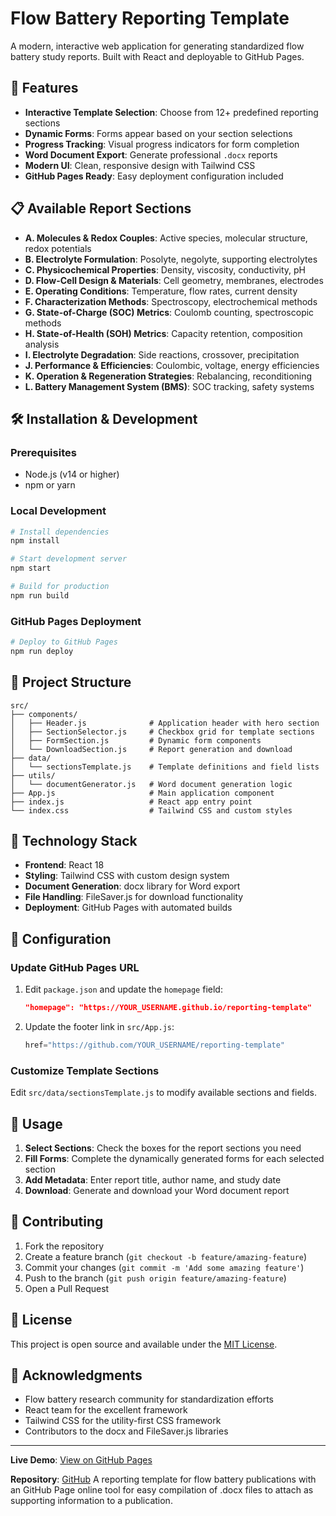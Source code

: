 # Flow Battery Reporting Template

A modern, interactive web application for generating standardized flow battery study reports. Built with React and deployable to GitHub Pages.

## 🚀 Features

- **Interactive Template Selection**: Choose from 12+ predefined reporting sections
- **Dynamic Forms**: Forms appear based on your section selections
- **Progress Tracking**: Visual progress indicators for form completion
- **Word Document Export**: Generate professional `.docx` reports
- **Modern UI**: Clean, responsive design with Tailwind CSS
- **GitHub Pages Ready**: Easy deployment configuration included

## 📋 Available Report Sections

- **A. Molecules & Redox Couples**: Active species, molecular structure, redox potentials
- **B. Electrolyte Formulation**: Posolyte, negolyte, supporting electrolytes
- **C. Physicochemical Properties**: Density, viscosity, conductivity, pH
- **D. Flow-Cell Design & Materials**: Cell geometry, membranes, electrodes
- **E. Operating Conditions**: Temperature, flow rates, current density
- **F. Characterization Methods**: Spectroscopy, electrochemical methods
- **G. State-of-Charge (SOC) Metrics**: Coulomb counting, spectroscopic methods
- **H. State-of-Health (SOH) Metrics**: Capacity retention, composition analysis
- **I. Electrolyte Degradation**: Side reactions, crossover, precipitation
- **J. Performance & Efficiencies**: Coulombic, voltage, energy efficiencies
- **K. Operation & Regeneration Strategies**: Rebalancing, reconditioning
- **L. Battery Management System (BMS)**: SOC tracking, safety systems

## 🛠️ Installation & Development

### Prerequisites
- Node.js (v14 or higher)
- npm or yarn

### Local Development
```bash
# Install dependencies
npm install

# Start development server
npm start

# Build for production
npm run build
```

### GitHub Pages Deployment
```bash
# Deploy to GitHub Pages
npm run deploy
```

## 📁 Project Structure

```
src/
├── components/
│   ├── Header.js              # Application header with hero section
│   ├── SectionSelector.js     # Checkbox grid for template sections
│   ├── FormSection.js         # Dynamic form components
│   └── DownloadSection.js     # Report generation and download
├── data/
│   └── sectionsTemplate.js    # Template definitions and field lists
├── utils/
│   └── documentGenerator.js   # Word document generation logic
├── App.js                     # Main application component
├── index.js                   # React app entry point
└── index.css                  # Tailwind CSS and custom styles
```

## 🎨 Technology Stack

- **Frontend**: React 18
- **Styling**: Tailwind CSS with custom design system
- **Document Generation**: docx library for Word export
- **File Handling**: FileSaver.js for download functionality
- **Deployment**: GitHub Pages with automated builds

## 🔧 Configuration

### Update GitHub Pages URL
1. Edit `package.json` and update the `homepage` field:
   ```json
   "homepage": "https://YOUR_USERNAME.github.io/reporting-template"
   ```

2. Update the footer link in `src/App.js`:
   ```javascript
   href="https://github.com/YOUR_USERNAME/reporting-template"
   ```

### Customize Template Sections
Edit `src/data/sectionsTemplate.js` to modify available sections and fields.

## 📖 Usage

1. **Select Sections**: Check the boxes for the report sections you need
2. **Fill Forms**: Complete the dynamically generated forms for each selected section
3. **Add Metadata**: Enter report title, author name, and study date
4. **Download**: Generate and download your Word document report

## 🤝 Contributing

1. Fork the repository
2. Create a feature branch (`git checkout -b feature/amazing-feature`)
3. Commit your changes (`git commit -m 'Add some amazing feature'`)
4. Push to the branch (`git push origin feature/amazing-feature`)
5. Open a Pull Request

## 📄 License

This project is open source and available under the [MIT License](LICENSE).

## 🙏 Acknowledgments

- Flow battery research community for standardization efforts
- React team for the excellent framework
- Tailwind CSS for the utility-first CSS framework
- Contributors to the docx and FileSaver.js libraries

---

**Live Demo**: [View on GitHub Pages](https://YOUR_USERNAME.github.io/reporting-template)

**Repository**: [GitHub](https://github.com/YOUR_USERNAME/reporting-template)
A reporting template for flow battery publications with an GitHub Page online tool for easy compilation of .docx files to attach as supporting information to a publication.
